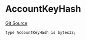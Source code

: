 # AccountKeyHash
[Git Source](https://github.com/Uniswap/minimal-delegation/blob/8189d62a80ed3ac2bd308849641dca52350f024a/src/hooks/shared/AccountKeyHashLib.sol)


```solidity
type AccountKeyHash is bytes32;
```

